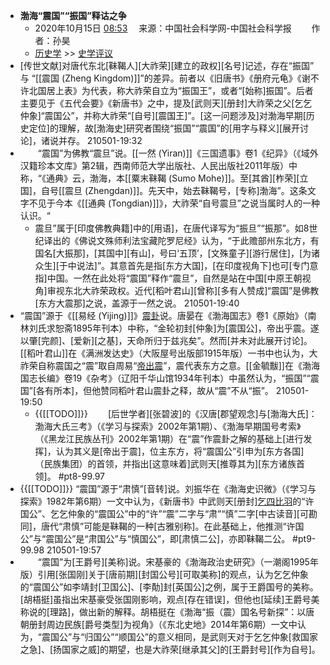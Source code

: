 - **渤海“震国”“振国”释诂之争**
    - 2020年10月15日 [08:53](http://www.cssn.cn/lsx/sxpy/202010/t20201015_5194494.shtml)　
来源：中国社会科学网-中国社会科学报　　
作者：孙昊
    - [历史学](http://www.cssn.cn/lsx/) >> [史学评议](http://www.cssn.cn/lsx/sxpy/)
- [传世文献]对唐代东北[靺鞨人][大祚荣][建立的政权][名号]记述，存在“振国” 与 “[[震国 (Zheng Kingdom)]]”的差异。前者以《旧唐书》《册府元龟》《谢不许北国居上表》为代表，称大祚荣自立为“振国王”，或者“[始称]振国”。后者主要见于《五代会要》《新唐书》之中，提及[武则天][册封]大祚荣之父[乞乞仲象]“震国公”，并称大祚荣“[自号][震国王]”。[这一问题涉及]对渤海早期[历史定位]的理解，故[渤海史]研究者围绕“振国”“震国”的[用字与释义][展开讨论]，诸说并存。
210501-19:32
- 　　“震国”为佛教“震旦”说。[[一然 (Yiran)]]《三国遗事》卷1《纪异》（《域外汉籍珍本文库》第2辑，西南师范大学出版社、人民出版社2011年版）中称，“《通典》云，渤海，本[[粟末靺鞨 (Sumo Mohe)]]。至[其酋][柞荣][立国]，自号[[震旦 (Zhengdan)]]。先天中，始去靺鞨号，[专称]渤海”。这条文字不见于今本《[[通典 (Tongdian)]]》，大祚荣“自号震旦”之说当属时人的一种认识。“
    - 震旦”属于[印度佛教典籍]中的[用语]，在唐代译写为“振旦”“振那”。如8世纪译出的《佛说文殊师利法宝藏陀罗尼经》认为，“于此赡部州东北方，有国名[大振那]，[其国中][有山]，号曰‘五顶’，[文殊童子][游行居住]，[为诸众生][于中说法]”。其意首先是指[东方大国]，[在印度视角下]也可[专门意指]中国。一然在此处将“震国”释作“震旦”，自然是站在中国[中原王朝视角]审视东北大祚荣政权。近代[稻叶君山][曾称][多有人赞成]“震国”是佛教[东方大震那]之说，盖源于一然之说。
210501-19:40
- “震国”源于《[[易经 (Yijing)]]》[震卦](((sPQfBHMUA)))说。唐晏在《渤海国志》卷1《原始》（南林刘氏求恕斋1895年刊本）中称，“金轮初封[仲象]为[震国公]，帝出乎震。遂以肇[完颜]、[爱新][之基]，天命所归于兹兆矣”。然而[并未对此展开讨论]。[[稻叶君山]]在《满洲发达史》（大阪屋号出版部1915年版）一书中也认为，大祚荣自称震国之“震”取自周易“[帝出震](((_5VspK8DL)))”，震代表东方之意。[[金毓黻]]在《渤海国志长编》卷19《杂考》（辽阳千华山馆1934年刊本）中虽然认为，“振国”“震国”[各有所本]，但他赞同稻叶君山震卦之释，故从“震”不从“振”。
210501-19:50
    - {{[[TODO]]}} 　　[后世学者][张碧波]的《汉唐[郡望观念]与[渤海大氏]：渤海大氏三考》（《学习与探索》2002年第1期）、《渤海早期国号考索》（《黑龙江民族丛刊》2002年第1期）在“震”作震卦之解的基础上[进行发挥]，认为其义是[帝出于震]，位主东方，将“震国公”引申为[东方各国]（民族集团）的首领，并指出[这意味着]武则天[推尊其为][东方诸族首领]。 #pt8-99.97
- {{[[TODO]]}} “震国”源于“肃慎”[音转]说。刘振华在《渤海史识微》（《学习与探索》1982年第6期）一文中认为，《新唐书》中武则天[册封][乞四比羽](((WKROpx68h)))的“许国公”、乞乞仲象的“震国公”中的“许”“震”二字与“肃”“慎”二字[中古读音][可勘同]，唐代“肃慎”可能是靺鞨的一种[古雅别称]。在此基础上，他推测“许国公”与“震国公”是“肃国公”与“慎国公”，即[肃慎二公]，亦即靺鞨二公。 #pt9-99.98
210501-19:57
- 　　“震国”为[王爵号][美称]说。宋基豪的《渤海政治史研究》（一潮阁1995年版）引用[张国刚]关于[唐前期][封国公号][可取美称]的观点，认为乞乞仲象的“震国公”如李靖封[卫国公]、[李勣]封[英国公]之例，属于王爵国号的美称。[胡梧挺]虽指出宋基豪受张国刚影响，观点[存在错误]，但他也[延续]王爵号美称说的[理路]，做出新的解释。胡梧挺在《渤海“振（震）国名号新探”：以唐朝册封周边民族[爵号类型]为视角》（《东北史地》2014年第6期）一文中认为，“震国公”与“归国公”“顺国公”的意义相同，是武则天对于乞乞仲象[救国家之急]、[扬国家之威]的期望，也是大祚荣[继承其父]的[王爵封号][作为自号]。
